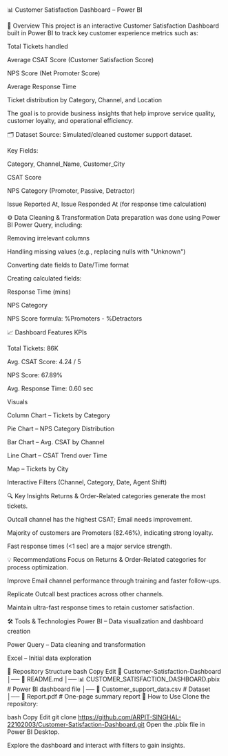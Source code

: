 📊 Customer Satisfaction Dashboard – Power BI

📌 Overview
This project is an interactive Customer Satisfaction Dashboard built in Power BI to track key customer experience metrics such as:

Total Tickets handled

Average CSAT Score (Customer Satisfaction Score)

NPS Score (Net Promoter Score)

Average Response Time

Ticket distribution by Category, Channel, and Location

The goal is to provide business insights that help improve service quality, customer loyalty, and operational efficiency.

🗂 Dataset
Source: Simulated/cleaned customer support dataset.

Key Fields:

Category, Channel_Name, Customer_City

CSAT Score

NPS Category (Promoter, Passive, Detractor)

Issue Reported At, Issue Responded At (for response time calculation)

⚙️ Data Cleaning & Transformation
Data preparation was done using Power BI Power Query, including:

Removing irrelevant columns

Handling missing values (e.g., replacing nulls with "Unknown")

Converting date fields to Date/Time format

Creating calculated fields:

Response Time (mins)

NPS Category

NPS Score formula: %Promoters - %Detractors

📈 Dashboard Features
KPIs

Total Tickets: 86K

Avg. CSAT Score: 4.24 / 5

NPS Score: 67.89%

Avg. Response Time: 0.60 sec

Visuals

Column Chart – Tickets by Category

Pie Chart – NPS Category Distribution

Bar Chart – Avg. CSAT by Channel

Line Chart – CSAT Trend over Time

Map – Tickets by City

Interactive Filters (Channel, Category, Date, Agent Shift)

🔍 Key Insights
Returns & Order-Related categories generate the most tickets.

Outcall channel has the highest CSAT; Email needs improvement.

Majority of customers are Promoters (82.46%), indicating strong loyalty.

Fast response times (<1 sec) are a major service strength.

💡 Recommendations
Focus on Returns & Order-Related categories for process optimization.

Improve Email channel performance through training and faster follow-ups.

Replicate Outcall best practices across other channels.

Maintain ultra-fast response times to retain customer satisfaction.

🛠 Tools & Technologies
Power BI – Data visualization and dashboard creation

Power Query – Data cleaning and transformation

Excel – Initial data exploration

📂 Repository Structure
bash
Copy
Edit
📁 Customer-Satisfaction-Dashboard
│── 📄 README.md
│── 📊 CUSTOMER_SATISFACTION_DASHBOARD.pbix   # Power BI dashboard file
│── 📄 Customer_support_data.csv              # Dataset
│── 📄 Report.pdf                             # One-page summary report
🚀 How to Use
Clone the repository:

bash
Copy
Edit
git clone https://github.com/ARPIT-SINGHAL-22102003/Customer-Satisfaction-Dashboard.git
Open the .pbix file in Power BI Desktop.

Explore the dashboard and interact with filters to gain insights.
